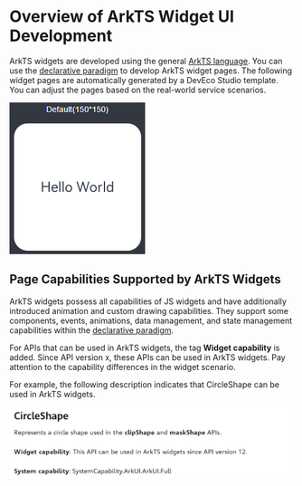# Overview of ArkTS Widget UI Development

ArkTS widgets are developed using the general <!--RP1-->[ArkTS language](../quick-start/arkts-get-started.md)<!--RP1End-->. You can use the [declarative paradigm](../ui/arkts-ui-development-overview.md) to develop ArkTS widget pages.
The following widget pages are automatically generated by a DevEco Studio template. You can adjust the pages based on the real-world service scenarios.

![WidgetPreviewPage](figures/WidgetPreviewPage.png)


## Page Capabilities Supported by ArkTS Widgets

ArkTS widgets possess all capabilities of JS widgets and have additionally introduced animation and custom drawing capabilities. They support some components, events, animations, data management, and state management capabilities within the [declarative paradigm](../ui/arkts-ui-development-overview.md).

For APIs that can be used in ArkTS widgets, the tag **Widget capability** is added. Since API version x, these APIs can be used in ArkTS widgets. Pay attention to the capability differences in the widget scenario.

For example, the following description indicates that CircleShape can be used in ArkTS widgets. 

![WidgetSupportApi](figures/WidgetSupportApi_EN.png)
